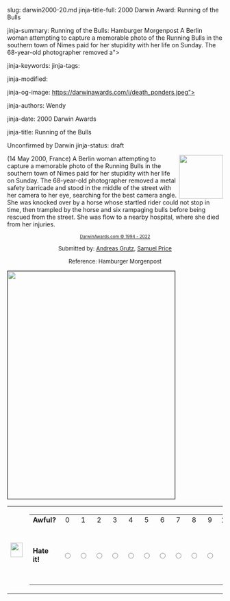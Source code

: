 slug: darwin2000-20.md
jinja-title-full: 2000 Darwin Award: Running of the Bulls

jinja-summary: Running of the Bulls: Hamburger Morgenpost A Berlin woman attempting to capture a memorable photo of the Running Bulls in the southern town of Nimes paid for her stupidity with her life on Sunday. The 68-year-old photographer removed a">

jinja-keywords:
jinja-tags:

jinja-modified:

jinja-og-image: https://darwinawards.com/i/death_ponders.jpeg">

jinja-authors: Wendy

jinja-date: 2000 Darwin Awards


jinja-title: Running of the Bulls

Unconfirmed by Darwin
jinja-status: draft

<IMG src="/i/art/banwell/darwin2000-20.mini.gif" width="102" height="102" align="right">(14 May 2000, France) A Berlin woman attempting to capture a memorable photo of the Running Bulls in the southern town of Nimes paid for her stupidity with her life on Sunday. The 68-year-old photographer removed a metal safety barricade and stood in the middle of the street with her camera to her eye, searching for the best camera angle. She was knocked over by a horse whose startled rider could not stop in time, then trampled by the horse and six rampaging bulls before being rescued from the street. She was flow to a nearby hospital, where she died from her injuries.
		<P align="center"><FONT size="-7"><A href="http://darwinawards.com/misc/copyright.html">DarwinAwards.com &copy; 1994 - 2022</A></FONT>
		<P align="center"><FONT size="-1">Submitted by: <A href="mailto:REMOVE-grutz@metronet.de">Andreas Grutz</A>, <A href="mailto:REMOVE-pricesam@hotmail.com">Samuel Price</A></FONT></P>
		<P align="center"><FONT size="-1">Reference: Hamburger Morgenpost</FONT></P>
	 </TD>
	 </TR>
	 </TABLE>
	 <P><IMG src="/i/art/banwell/darwin2000-20.gif" width="391" height="531" border="1"></P>
<!-- begin ranking block -->
<FORM action="/cgi/vote.pl" method="GET">
<TABLE border=0 background="/i/bgmain.jpg" cellpadding=5 cellspacing=0>
<TR>
<TD>
<IMG src="/i/point12.gif" border=0 width="28" height="34">
</TD>
<TD>
<TABLE border=0 background="" cellpadding=0 cellspacing=0>
<TR>
<TD align=left><B>Awful?</B></TD>
<TD align=center>0</TD>
<TD align=center>1</TD>
<TD align=center>2</TD>
<TD align=center>3</TD>
<TD align=center>4</TD>
<TD align=center>5</TD>
<TD align=center>6</TD>
<TD align=center>7</TD>
<TD align=center>8</TD>
<TD align=center>9</TD>
<TD align=center>10</TD>
<TD align=right><B>Great?</B></TD>
</TR>
<TR>
<TD align=left><B>Hate it!</B></TD>
<TD align=center><INPUT type="radio" name="votevalue" value="0"></TD>
<TD align=center><INPUT type="radio" name="votevalue" value="1"></TD>
<TD align=center><INPUT type="radio" name="votevalue" value="2"></TD>
<TD align=center><INPUT type="radio" name="votevalue" value="3"></TD>
<TD align=center><INPUT type="radio" name="votevalue" value="4"></TD>
<TD align=center><INPUT type="radio" name="votevalue" value="5"></TD>
<TD align=center><INPUT type="radio" name="votevalue" value="6"></TD>
<TD align=center><INPUT type="radio" name="votevalue" value="7"></TD>
<TD align=center><INPUT type="radio" name="votevalue" value="8"></TD>
<TD align=center><INPUT type="radio" name="votevalue" value="9"></TD>
<TD align=center><INPUT type="radio" name="votevalue" value="10"></TD>
<TD align=right><B>Love it!</B></TD>
<TD>
<IMG src="/i/point13.gif" border=0 width="28" height="34">
<INPUT type="submit" value="Vote on this Darwin Award!">
</FORM>
<!-- end ranking block -->

<!-- formerly email_a_friend pl -->

	
<BR>
<FONT size="-1"><A href="mailto:REMOVE-thomas.banwell@sympatico.ca">Cartoon by Thomas Banwell </A></FONT>
<TABLE width=100% border=0 background="/i/bgmain.jpg" cellspacing=5 cellpadding=10>
<TR>
	<TD align=center>
<A href="darwin2000-19.html">Previous</A>

</H2>
</CENTER>

<!--#include file=nav_2000.html -->



